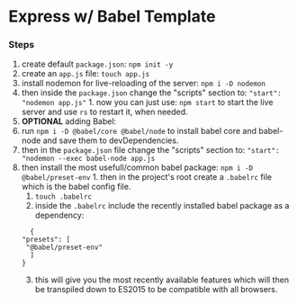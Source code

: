 # Express w/ Babel Template

### Steps
1. create default ```package.json```: ```npm init -y```
2. create an ```app.js``` file: ```touch app.js```
3. install nodemon for live-reloading of the server: ```npm i -D nodemon```
  1. then inside the ```package.json``` change the "scripts" section to: ```"start": "nodemon app.js"```
    1. now you can just use: ```npm start``` to start the live server and use ```rs``` to restart it, when needed.
4. __OPTIONAL__ adding Babel:
  1. run ```npm i -D @babel/core @babel/node``` to install babel core and babel-node and save them to devDependencies.
  2. then in the ```package.json``` file change the "scripts" section to: ```"start": "nodemon --exec babel-node app.js```
  3. then install the most usefull/common babel package: ```npm i -D @babel/preset-env```
    1. then in the project's root create a ```.babelrc``` file which is the babel config file.
      1. ```touch .babelrc```
      2. inside the ```.babelrc``` include the recently installed babel package as a dependency: 
      ```
        {
      "presets": [
       "@babel/preset-env"
        ]
      }
      ```
      3. this will give you the most recently available features which will then be transpiled down to ES2015 to be compatible with all browsers.
